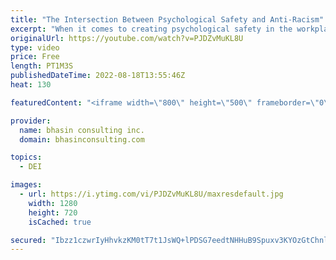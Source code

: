 ```yaml
---
title: "The Intersection Between Psychological Safety and Anti-Racism"
excerpt: "When it comes to creating psychological safety in the workplace, it’s so important that we be intersectional in making this happen. In this video, DEI expert and bci’s CEO Ritu Bhasin shares why allyship and a commitment to anti-racism are key for creating psychologically safe workplaces where BIPOC"
originalUrl: https://youtube.com/watch?v=PJDZvMuKL8U
type: video
price: Free
length: PT1M3S
publishedDateTime: 2022-08-18T13:55:46Z
heat: 130

featuredContent: "<iframe width=\"800\" height=\"500\" frameborder=\"0\" src=\"https://www.youtube.com/embed/PJDZvMuKL8U\" allow=\"accelerometer; autoplay; encrypted-media; gyroscope; picture-in-picture\" allowfullscreen></iframe>"

provider:
  name: bhasin consulting inc.
  domain: bhasinconsulting.com

topics:
  - DEI

images:
  - url: https://i.ytimg.com/vi/PJDZvMuKL8U/maxresdefault.jpg
    width: 1280
    height: 720
    isCached: true

secured: "Ibzz1czwrIyHhvkzKM0tT7t1JsWQ+lPDSG7eedtNHHuB9Spuxv3KYOzGtChnl5N/oEMBKyov/YdX9YC/xanqZAsdwFcZpzQI8LI57h3forpKjidtAyBr2RjQ14eXCLRJrl0NiNYaaiCrHg6AR+TAYfgpeZyEQaZyHSiXo7AL9KpD98mCRl3aSBQ4fnxfumvUWSI8pXS9azvX82acdh+RxpzJ9hDmfs0YtpcDbnseo9tIZlKYflDtxYXyD/eNc1TlUEQ7gvEmikXCY2Mr3V3DE/AYCMVXHd6UksyyC+lyG7ONbKdPg160np7fg4tYQvWgPUno/gU5o0nqePEUg91zatN8RWpEy+LjiOhD62UtW0GsoDaeo2X9B27cYwe+N1/7xE8kJip8lxeihJliY+qy/w==;cY9HaHREIFiOSkKE0v1khQ=="
---
```


